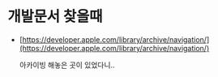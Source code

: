# 개발문서 찾을때

- [https://developer.apple.com/library/archive/navigation/](https://developer.apple.com/library/archive/navigation/)

  아카이빙 해놓은 곳이 있었다니.. 
